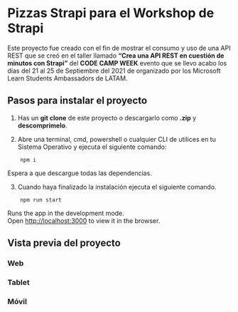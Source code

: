 # **Pizzas Strapi para el Workshop de Strapi**

Este proyecto fue creado con el fin de mostrar el consumo y uso de una API REST que se creó en el taller llamado **“Crea una API REST en cuestión de minutos con Strapi”** del **CODE CAMP WEEK** evento que se llevo acabo los días del 21 al 25 de Septiembre del 2021 de organizado por los Microsoft Learn Students Ambassadors de LATAM. 
## **Pasos para instalar el proyecto**

1. Has un **git clone** de este proyecto o descargarlo como **.zip** y **descomprimelo**.

2. Abre una terminal, cmd, powershell o cualquier CLI de utilices en tu Sistema Operativo y ejecuta el siguiente comando:
```
    npm i
```
Espera a que descargue todas las dependencias.

3. Cuando haya finalizado la instalación ejecuta el siguiente comando.
```
    npm run start
```

Runs the app in the development mode.\
Open [http://localhost:3000](http://localhost:3000) to view it in the browser.

## **Vista previa del proyecto**

### Web


### Tablet



### Móvil
